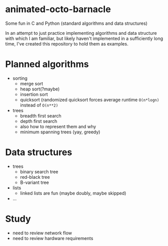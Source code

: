 # animated-octo-barnacle
Some fun in C and Python (standard algorithms and data structures)

In an attempt to just practice implementing algorithms and data structure with which I am familiar, but likely haven't implemented in 
a sufficiently long time, I've created this repository to hold them as examples.

# Planned algorithms
* sorting
  * merge sort
  * heap sort(?maybe)
  * insertion sort
  * quicksort (randomized quicksort forces average runtime ``O(n*logn)`` instead of ``O(n**2)`` 
* trees
  * breadth first search
  * depth first search
  * also how to represent them and why
  * minimum spanning trees (yay, greedy)

# Data structures
* trees
  * binary search tree
  * red-black tree
  * B-variant tree
* lists
  * linked lists are fun (maybe doubly, maybe skipped)
* ...

# Study
* need to review network flow
* need to review hardware requirements

